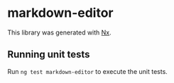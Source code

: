 # markdown-editor

This library was generated with [Nx](https://nx.dev).

## Running unit tests

Run `ng test markdown-editor` to execute the unit tests.
